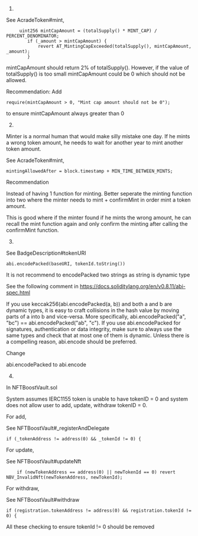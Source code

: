 1.

See AcradeToken#mint,

```solidity
     uint256 mintCapAmount = (totalSupply() * MINT_CAP) / PERCENT_DENOMINATOR;
        if (_amount > mintCapAmount) {
            revert AT_MintingCapExceeded(totalSupply(), mintCapAmount, _amount);
        }
```

mintCapAmount should return 2% of totalSupply(). However, if the value of totalSupply() is too small mintCapAmount could be 0 which should not be allowed.

Recommendation: Add 

```solidity
require(mintCapAmount > 0, "Mint cap amount should not be 0");
```

to ensure mintCapAmount always greater than 0

2.

Minter is a normal human that would make silly mistake one day. If he mints a wrong token amount, he needs to wait for another year to mint another token amount.

See AcradeToken#mint,

```solidity
mintingAllowedAfter = block.timestamp + MIN_TIME_BETWEEN_MINTS;
```

Recommendation

Instead of having 1 function for minting. Better seperate the minting function into two where the minter needs to mint + confirmMint in order mint a token amount.

This is good where if the minter found if he mints the wrong amount, he can recall the mint function again and only confirm the minting after calling the confirmMint function.

3.

See BadgeDescription#tokenURI

```solidity
abi.encodePacked(baseURI, tokenId.toString())
```

It is not recommend to encodePacked two strings as string is dynamic type

See the following comment in https://docs.soliditylang.org/en/v0.8.11/abi-spec.html

If you use keccak256(abi.encodePacked(a, b)) and both a and b are dynamic types, it is easy to craft collisions in the hash value by moving parts of a into b and vice-versa. More specifically, abi.encodePacked("a", "bc") == abi.encodePacked("ab", "c"). If you use abi.encodePacked for signatures, authentication or data integrity, make sure to always use the same types and check that at most one of them is dynamic. Unless there is a compelling reason, abi.encode should be preferred.

Change

abi.encodePacked to abi.encode

4.

In NFTBoostVault.sol

System assumes IERC1155 token is unable to have tokenID = 0 and system does not allow user to add, update, withdraw tokenID = 0.

For add,

See NFTBoostVault#_registerAndDelegate

```solidity
if (_tokenAddress != address(0) && _tokenId != 0) {
```

For update,

See NFTBoostVault#updateNft

```solidity
    if (newTokenAddress == address(0) || newTokenId == 0) revert NBV_InvalidNft(newTokenAddress, newTokenId);
```

For withdraw,

See NFTBoostVault#withdraw

```solidity
if (registration.tokenAddress != address(0) && registration.tokenId != 0) {
```

All these checking to ensure tokenId != 0 should be removed 